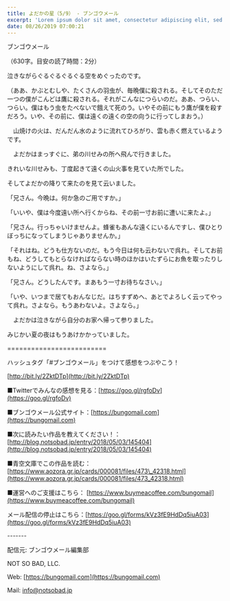 ```yaml
---
title: よだかの星（5/9） - ブンゴウメール
excerpt: 'Lorem ipsum dolor sit amet, consectetur adipiscing elit, sed do eiusmod tempor incididunt ut labore et dolore magna aliqua. Praesent elementum facilisis leo vel fringilla est ullamcorper eget. At imperdiet dui accumsan sit amet nulla facilisi morbi tempus.'
date: 08/26/2019 07:00:21
---
```


ブンゴウメール

（630字。目安の読了時間：2分）

泣きながらぐるぐるぐるぐる空をめぐったのです。

（ああ、かぶとむしや、たくさんの羽虫が、毎晩僕に殺される。そしてそのただ一つの僕がこんどは鷹に殺される。それがこんなにつらいのだ。ああ、つらい、つらい。僕はもう虫をたべないで餓えて死のう。いやその前にもう鷹が僕を殺すだろう。いや、その前に、僕は遠くの遠くの空の向うに行ってしまおう。）

　山焼けの火は、だんだん水のように流れてひろがり、雲も赤く燃えているようです。

　よだかはまっすぐに、弟の川せみの所へ飛んで行きました。

きれいな川せみも、丁度起きて遠くの山火事を見ていた所でした。

そしてよだかの降りて来たのを見て云いました。

「兄さん。今晩は。何か急のご用ですか。」

「いいや、僕は今度遠い所へ行くからね、その前一寸お前に遭いに来たよ。」

「兄さん。行っちゃいけませんよ。蜂雀もあんな遠くにいるんですし、僕ひとりぼっちになってしまうじゃありませんか。」

「それはね。どうも仕方ないのだ。もう今日は何も云わないで呉れ。そしてお前もね、どうしてもとらなければならない時のほかはいたずらにお魚を取ったりしないようにして呉れ。ね、さよなら。」

「兄さん。どうしたんです。まあもう一寸お待ちなさい。」

「いや、いつまで居てもおんなじだ。はちすずめへ、あとでよろしく云ってやって呉れ。さよなら。もうあわないよ。さよなら。」

　よだかは泣きながら自分のお家へ帰って参りました。

みじかい夏の夜はもうあけかかっていました。

\=========================

ハッシュタグ「#ブンゴウメール」をつけて感想をつぶやこう！　

[http://bit.ly/2ZktDTp](http://bit.ly/2ZktDTp)

■Twitterでみんなの感想を見る：[https://goo.gl/rgfoDv](https://goo.gl/rgfoDv)

■ブンゴウメール公式サイト：[https://bungomail.com](https://bungomail.com)

■次に読みたい作品を教えてください！：[http://blog.notsobad.jp/entry/2018/05/03/145404](http://blog.notsobad.jp/entry/2018/05/03/145404)

■青空文庫でこの作品を読む：[https://www.aozora.gr.jp/cards/000081/files/473\_42318.html](https://www.aozora.gr.jp/cards/000081/files/473_42318.html)

■運営へのご支援はこちら： [https://www.buymeacoffee.com/bungomail](https://www.buymeacoffee.com/bungomail)

メール配信の停止はこちら：[https://goo.gl/forms/kVz3fE9HdDq5iuA03](https://goo.gl/forms/kVz3fE9HdDq5iuA03)

\-------

配信元: ブンゴウメール編集部

NOT SO BAD, LLC.

Web: [https://bungomail.com](https://bungomail.com)

Mail: info@notsobad.jp